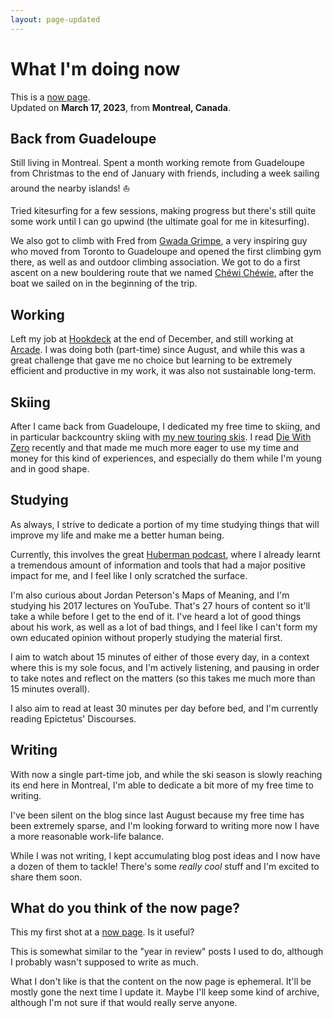 ```yaml
---
layout: page-updated
---
```


# What I'm doing now
This is a [now page](https://nownownow.com/about).  
Updated on **March 17, 2023**, from **Montreal, Canada**.

## Back from Guadeloupe

Still living in Montreal. Spent a month working remote from Guadeloupe
from Christmas to the end of January with friends, including a week
sailing around the nearby islands! ⛵️

Tried kitesurfing for a few sessions, making progress but there's still
quite some work until I can go upwind (the ultimate goal for me in
kitesurfing).

We also got to climb with Fred from [Gwada Grimpe](https://www.gwadagrimpe.com/),
a very inspiring guy who moved from Toronto to Guadeloupe and opened the
first climbing gym there, as well as and outdoor climbing association.
We got to do a first ascent on a new bouldering route that we named
[Chéwi Chéwie](https://www.instagram.com/chewichewiecroisieres/), after
the boat we sailed on in the beginning of the trip.

## Working

Left my job at [Hookdeck](https://hookdeck.com/) at the end of December,
and still working at [Arcade](https://www.arcade.software/). I was doing
both (part-time) since August, and while this was a great challenge that
gave me no choice but learning to be extremely efficient and productive
in my work, it was also not sustainable long-term.

## Skiing

After I came back from Guadeloupe, I dedicated my free time to skiing,
and in particular backcountry skiing with [my new touring skis](/gear.md#skiing).
I read [Die With Zero](https://www.diewithzerobook.com/) recently and
that made me much more eager to use my time and money for this kind of
experiences, and especially do them while I'm young and in good shape.

## Studying

As always, I strive to dedicate a portion of my time studying things
that will improve my life and make me a better human being.

Currently, this involves the great [Huberman podcast](https://hubermanlab.com/),
where I already learnt a tremendous amount of information and tools that
had a major positive impact for me, and I feel like I only scratched the
surface.

I'm also curious about Jordan Peterson's Maps of Meaning, and I'm
studying his 2017 lectures on YouTube. That's 27 hours of content so
it'll take a while before I get to the end of it. I've heard a lot of
good things about his work, as well as a lot of bad things, and I feel
like I can't form my own educated opinion without properly studying the
material first.

I aim to watch about 15 minutes of either of those every day, in a
context where this is my sole focus, and I'm actively listening, and
pausing in order to take notes and reflect on the matters (so this takes
me much more than 15 minutes overall).

I also aim to read at least 30 minutes per day before bed, and I'm
currently reading Epictetus' Discourses.

## Writing

With now a single part-time job, and while the ski season is slowly
reaching its end here in Montreal, I'm able to dedicate a bit more of my
free time to writing.

I've been silent on the blog since last August because my free time has
been extremely sparse, and I'm looking forward to writing more now I
have a more reasonable work-life balance.

While I was not writing, I kept accumulating blog post ideas and I now
have a dozen of them to tackle! There's some _really cool_ stuff and I'm
excited to share them soon.

## What do you think of the now page?

This my first shot at a [now page](https://nownownow.com/about). Is it
useful?

This is somewhat similar to the "year in review" posts I used to do,
although I probably wasn't supposed to write as much.

What I don't like is that the content on the now page is ephemeral.
It'll be mostly gone the next time I update it. Maybe I'll keep some
kind of archive, although I'm not sure if that would really serve anyone.
